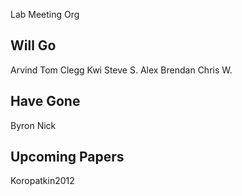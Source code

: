 Lab Meeting Org

## Will Go ##
Arvind
Tom
Clegg
Kwi
Steve S.
Alex
Brendan
Chris W.

## Have Gone ##
Byron
Nick


## Upcoming Papers ##

Koropatkin2012
